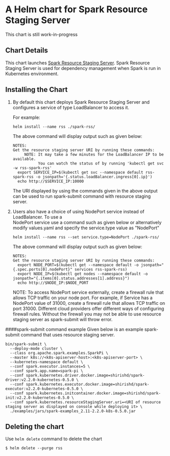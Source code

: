 # A Helm chart for Spark Resource Staging Server
This chart is still work-in-progress

## Chart Details
This chart launches [Spark Resource Staging Server](https://apache-spark-on-k8s.github.io/userdocs/running-on-kubernetes.html#dependency-management).
Spark Resource Staging Server is used for dependency management when Spark is run in Kubernetes environment.
 
## Installing the Chart

1. By default this chart deploys Spark Resource Staging Server and configures a service of type 
LoadBalancer to access it.

    For example:

    ```
    helm install --name rss ./spark-rss/
    ```
    
    The above command will display output such as given below:
    ```
    NOTES:
    Get the resource staging server URI by running these commands:
         NOTE: It may take a few minutes for the LoadBalancer IP to be available.
               You can watch the status of by running 'kubectl get svc -w rss-spark-rss'
      export SERVICE_IP=$(kubectl get svc --namespace default rss-spark-rss -o jsonpath='{.status.loadBalancer.ingress[0].ip}')
      echo http://$SERVICE_IP:10000
    ```
    
    The URI displayed by using the commands given in the above output can be used to run 
    spark-submit command with resource staging server. 
    
2. Users also have a choice of using NodePort service instead of LoadBalancer. To use a  
   NodePort service use a command such as given below or alternatively modify 
   values.yaml and specify the service.type value as "NodePort"
     
     ```
     helm install --name rss --set service.type=NodePort ./spark-rss/
     ```
     
     The above command will display output such as given below:
     
     ```
     NOTES:
     Get the resource staging server URI by running these commands:
       export NODE_PORT=$(kubectl get --namespace default -o jsonpath="{.spec.ports[0].nodePort}" services rss-spark-rss)
       export NODE_IP=$(kubectl get nodes --namespace default -o jsonpath="{.items[0].status.addresses[1].address}")
       echo http://$NODE_IP:$NODE_PORT
     ```
    NOTE: To access NodePort service externally, create a firewall rule that allows TCP traffic on your node port.
    For example, if Service has a NodePort value of 31000, create a firewall rule that allows TCP traffic on port 31000.
    Different cloud providers offer different ways of configuring firewall rules. Without the firewall you may not be
    able to use resource staging server as spark-submit will throw error.    
 
####spark-submit command example
Given below is an example spark-submit command that uses resource staging server. 

    
    bin/spark-submit \
      --deploy-mode cluster \
      --class org.apache.spark.examples.SparkPi \
      --master k8s://<k8s-apiserver-host>:<k8s-apiserver-port> \
      --kubernetes-namespace default \
      --conf spark.executor.instances=5 \
      --conf spark.app.name=spark-pi \
      --conf spark.kubernetes.driver.docker.image=shirishd/spark-driver:v2.2.0-kubernetes-0.5.0 \
      --conf spark.kubernetes.executor.docker.image=shirishd/spark-executor:v2.2.0-kubernetes-0.5.0 \
      --conf spark.kubernetes.initcontainer.docker.image=shirishd/spark-init:v2.2.0-kubernetes-0.5.0 \
      --conf spark.kubernetes.resourceStagingServer.uri=<URI of resource staging server as displayed on console while deploying it> \
      ./examples/jars/spark-examples_2.11-2.2.0-k8s-0.5.0.jar
    
    
     
## Deleting the chart
Use `helm delete` command to delete the chart
   ```
   $ helm delete --purge rss
   ```